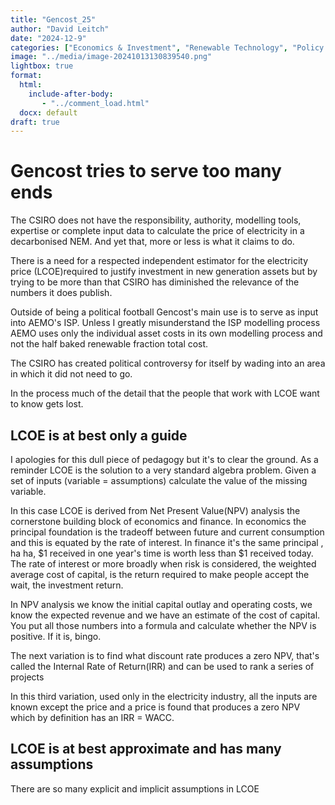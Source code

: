 ```yaml
---
title: "Gencost_25"
author: "David Leitch"
date: "2024-12-9"
categories: ["Economics & Investment", "Renewable Technology", "Policy & Regulation"]
image: "../media/image-20241013130839540.png"
lightbox: true
format:
  html:
    include-after-body:
       - "../comment_load.html"
  docx: default
draft: true
---
```


# Gencost tries to serve too many ends

The CSIRO does not have the responsibility, authority, modelling tools, expertise or complete input data  to calculate  the price of electricity in a decarbonised NEM. And yet that, more or less is what it claims to do.

There is a need for a respected independent estimator for the electricity price (LCOE)required to justify investment in new generation assets but by trying to be more than that CSIRO has diminished the relevance of the numbers it does publish.

Outside of being a political football Gencost's main use is to serve as input into AEMO's ISP. Unless I greatly misunderstand the ISP modelling process  AEMO uses only the individual asset costs in its own modelling process and not the half baked renewable fraction total cost. 

The CSIRO has created  political controversy for itself by wading into an area in which it did not need to go.

In the process much of the detail that the people that work with LCOE want to know gets lost.

## LCOE is at best only a guide

I apologies for this dull piece of pedagogy but it's to clear the ground. As a reminder LCOE is the solution to a very standard algebra problem. Given a set of inputs (variable = assumptions) calculate the value of the missing variable.

In this case LCOE is derived from Net Present Value(NPV) analysis the cornerstone building block of economics and finance. In economics the principal foundation is the tradeoff between future and current consumption and this is equated by the rate of interest. In finance it's the same principal , ha ha, \$1 received in one year's time is worth less than \$1 received today. The rate of interest or more broadly when risk is considered, the weighted average cost of capital, is the return required to make people accept the wait, the investment return.

In NPV analysis we know the initial capital outlay and operating costs, we know the expected revenue and we have an estimate of the cost of capital. You put all those numbers into a formula and calculate whether the NPV is positive. If it is, bingo.

The next variation is to find what discount rate produces a zero NPV, that's called the Internal Rate of Return(IRR) and can be used to rank a series of projects

In this third variation, used only in the electricity industry, all the inputs are known except the price and a price is found that produces a zero NPV which by definition has an IRR = WACC.

## LCOE is at best approximate and has many assumptions

There are so many explicit and implicit assumptions in LCOE 